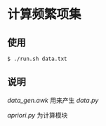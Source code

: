 # 计算频繁项集

## 使用

```
$ ./run.sh data.txt
```

## 说明
*data_gen.awk* 用来产生 *data.py*

*apriori.py* 为计算模块
